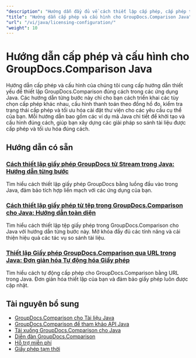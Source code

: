 ```yaml
---
"description": "Hướng dẫn đầy đủ về cách thiết lập cấp phép, cấp phép theo định mức và cấu hình GroupDocs.Comparison cho Java."
"title": "Hướng dẫn cấp phép và cấu hình cho GroupDocs.Comparison Java"
"url": "/vi/java/licensing-configuration/"
"weight": 10
---
```


# Hướng dẫn cấp phép và cấu hình cho GroupDocs.Comparison Java

Hướng dẫn cấp phép và cấu hình của chúng tôi cung cấp hướng dẫn thiết yếu để thiết lập GroupDocs.Comparison đúng cách trong các ứng dụng Java. Các hướng dẫn từng bước này chỉ cho bạn cách triển khai các tùy chọn cấp phép khác nhau, cấu hình thanh toán theo đồng hồ đo, kiểm tra trạng thái cấp phép và tối ưu hóa cài đặt thư viện cho các yêu cầu cụ thể của bạn. Mỗi hướng dẫn bao gồm các ví dụ mã Java chi tiết để khởi tạo và cấu hình đúng cách, giúp bạn xây dựng các giải pháp so sánh tài liệu được cấp phép và tối ưu hóa đúng cách.

## Hướng dẫn có sẵn

### [Cách thiết lập giấy phép GroupDocs từ Stream trong Java: Hướng dẫn từng bước](./set-groupdocs-license-stream-java-guide/)
Tìm hiểu cách thiết lập giấy phép GroupDocs bằng luồng đầu vào trong Java, đảm bảo tích hợp liền mạch với các ứng dụng của bạn.

### [Cách thiết lập giấy phép từ tệp trong GroupDocs.Comparison cho Java: Hướng dẫn toàn diện](./groupdocs-comparison-license-setup-java/)
Tìm hiểu cách thiết lập tệp giấy phép trong GroupDocs.Comparison cho Java với hướng dẫn từng bước này. Mở khóa đầy đủ các tính năng và cải thiện hiệu quả các tác vụ so sánh tài liệu.

### [Thiết lập Giấy phép GroupDocs.Comparison qua URL trong Java: Đơn giản hóa Tự động hóa Giấy phép](./set-groupdocs-comparison-license-url-java/)
Tìm hiểu cách tự động cấp phép cho GroupDocs.Comparison bằng URL trong Java. Đơn giản hóa thiết lập của bạn và đảm bảo giấy phép luôn được cập nhật.

## Tài nguyên bổ sung

- [GroupDocs.Comparison cho Tài liệu Java](https://docs.groupdocs.com/comparison/java/)
- [GroupDocs.Comparison để tham khảo API Java](https://reference.groupdocs.com/comparison/java/)
- [Tải xuống GroupDocs.Comparison cho Java](https://releases.groupdocs.com/comparison/java/)
- [Diễn đàn GroupDocs.Comparison](https://forum.groupdocs.com/c/comparison)
- [Hỗ trợ miễn phí](https://forum.groupdocs.com/)
- [Giấy phép tạm thời](https://purchase.groupdocs.com/temporary-license/)
